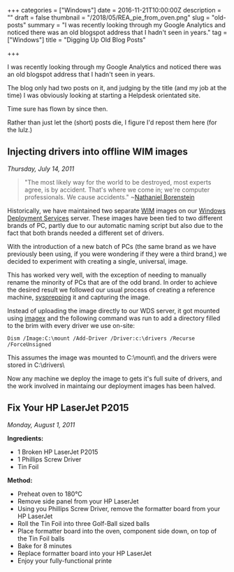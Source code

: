 +++
categories = ["Windows"]
date = 2016-11-21T10:00:00Z
description = ""
draft = false
thumbnail = "/2018/05/REA_pie_from_oven.png"
slug = "old-posts"
summary = "I was recently looking through my Google Analytics and noticed there was an old blogspot address that I hadn't seen in years."
tag = ["Windows"]
title = "Digging Up Old Blog Posts"

+++


I was recently looking through my Google Analytics and noticed there was an old blogspot address that I hadn't seen in years.

The blog only had two posts on it, and judging by the title (and my job at the time) I was obviously looking at starting a Helpdesk orientated site.

Time sure has flown by since then.

Rather than just let the (short) posts die, I figure I'd repost them here (for the lulz.)

## Injecting drivers into offline WIM images

_Thursday, July 14, 2011_

> "The most likely way for the world to be destroyed, most experts agree, is by accident. That's where we come in; we're computer professionals. We cause accidents."
> ~[Nathaniel Borenstein](http://en.wikipedia.org/wiki/Nathaniel_Borenstein)

Historically, we have maintained two separate [WIM](http://en.wikipedia.org/wiki/Windows_Imaging_Format) images on our [Windows Deployment Services](http://en.wikipedia.org/wiki/Windows_Deployment_Services) server. These images have been tied to two different brands of PC, partly due to our automatic naming script but also due to the fact that both brands needed a different set of drivers.

With the introduction of a new batch of PCs (the same brand as we have previously been using, if you were wondering if they were a third brand,) we decided to experiment with creating a single, universal, image.

This has worked very well, with the exception of needing to manually rename the minority of PCs that are of the odd brand. In order to achieve the desired result we followed our usual process of creating a reference machine, [sysprepping](http://en.wikipedia.org/wiki/Sysprep) it and capturing the image.

Instead of uploading the image directly to our WDS server, it got mounted using [imagex](http://en.wikipedia.org/wiki/Imagex#ImageX) and the following command was run to add a directory filled to the brim with every driver we use on-site:

~~~
Dism /Image:C:\mount /Add-Driver /Driver:c:\drivers /Recurse /ForceUnsigned
~~~

This assumes the image was mounted to C:\mount\ and the drivers were stored in C:\drivers\

Now any machine we deploy the image to gets it's full suite of drivers, and the work involved in maintaing our deployment images has been halved.

## Fix Your HP LaserJet P2015

_Monday, August 1, 2011_

**Ingredients:**

* 1 Broken HP LaserJet P2015
* 1 Phillips Screw Driver
* Tin Foil

**Method:**

* Preheat oven to 180°C
* Remove side panel from your HP LaserJet
* Using you Phillips Screw Driver, remove the formatter board from your HP LaserJet
* Roll the Tin Foil into three Golf-Ball sized balls
* Place formatter board into the oven, component side down, on top of the Tin Foil balls
* Bake for 8 minutes
* Replace formatter board into your HP LaserJet
* Enjoy your fully-functional printe



